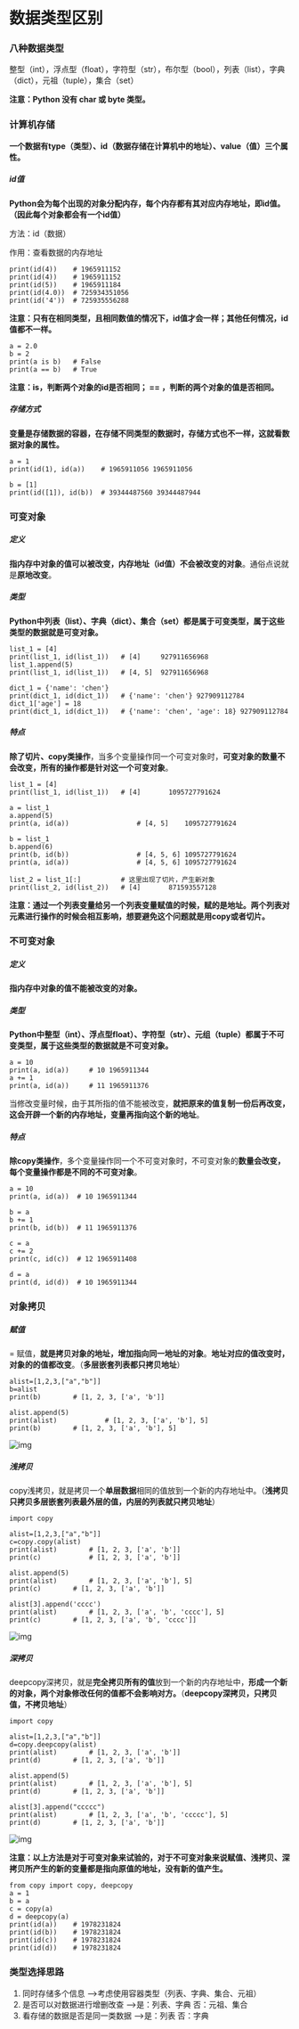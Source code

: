 # 数据类型区别

### 八种数据类型

整型（int），浮点型（float），字符型（str），布尔型（bool），列表（list），字典（dict），元祖（tuple），集合（set）

**注意：Python 没有 char 或 byte 类型。**

### 计算机存储

**一个数据有type（类型）、id（数据存储在计算机中的地址）、value（值）三个属性。**

##### id值

**Python会为每个出现的对象分配内存，每个内存都有其对应内存地址，即id值。（因此每个对象都会有一个id值）**

方法：id（数据）

作用：查看数据的内存地址

```
print(id(4))	# 1965911152
print(id(4))	# 1965911152
print(id(5))    # 1965911184
print(id(4.0))  # 725934351056
print(id('4'))  # 725935556288
```

**注意：只有在相同类型，且相同数值的情况下，id值才会一样；其他任何情况，id值都不一样。**

```
a = 2.0
b = 2
print(a is b) 	# False
print(a == b)   # True
```

**注意：is，判断两个对象的id是否相同； == ，判断的两个对象的值是否相同。**

##### 存储方式

**变量是存储数据的容器，在存储不同类型的数据时，存储方式也不一样，这就看数据对象的属性。**

```
a = 1
print(id(1), id(a))    # 1965911056 1965911056

b = [1]
print(id([1]), id(b))  # 39344487560 39344487944
```

### 可变对象

##### 定义

**指内存中对象的值可以被改变，内存地址（id值）不会被改变的对象**。通俗点说就是**原地改变**。

##### 类型

**Python中列表（list）、字典（dict）、集合（set）都是属于可变类型，属于这些类型的数据就是可变对象。**

```
list_1 = [4]
print(list_1, id(list_1))	# [4] 	  927911656968
list_1.append(5)
print(list_1, id(list_1))	# [4, 5]  927911656968

dict_1 = {'name': 'chen'}
print(dict_1, id(dict_1))	# {'name': 'chen'} 927909112784
dict_1['age'] = 18
print(dict_1, id(dict_1))	# {'name': 'chen', 'age': 18} 927909112784
```

##### 特点

**除了切片、copy类操作**，当多个变量操作同一个可变对象时，**可变对象的数量不会改变，所有的操作都是针对这一个可变对象**。

```
list_1 = [4]
print(list_1, id(list_1))	# [4] 	    1095727791624

a = list_1
a.append(5)
print(a, id(a))	                # [4, 5]    1095727791624

b = list_1
b.append(6)
print(b, id(b))	                # [4, 5, 6] 1095727791624
print(a, id(a))	                # [4, 5, 6] 1095727791624

list_2 = list_1[:]	        # 这里出现了切片，产生新对象
print(list_2, id(list_2))	# [4] 	    871593557128
```

**注意：通过一个列表变量给另一个列表变量赋值的时候，赋的是地址。两个列表对元素进行操作的时候会相互影响，想要避免这个问题就是用copy或者切片。**

### 不可变对象

##### 定义

**指内存中对象的值不能被改变的对象。**

##### 类型

**Python中整型（int）、浮点型float）、字符型（str）、元组（tuple）都属于不可变类型，属于这些类型的数据就是不可变对象。**

```
a = 10
print(a, id(a))		# 10 1965911344
a += 1
print(a, id(a))		# 11 1965911376
```

当修改变量时候，由于其所指的值不能被改变，**就把原来的值复制一份后再改变，这会开辟一个新的内存地址，变量再指向这个新的地址**。

##### 特点

**除copy类操作**，多个变量操作同一个不可变对象时，不可变对象的**数量会改变，每个变量操作都是不同的不可变对象**。

```
a = 10
print(a, id(a))  # 10 1965911344

b = a
b += 1
print(b, id(b))  # 11 1965911376

c = a
c += 2
print(c, id(c))  # 12 1965911408

d = a
print(d, id(d))  # 10 1965911344
```

### 对象拷贝

##### 赋值

= 赋值，**就是拷贝对象的地址，增加指向同一地址的对象**。**地址对应的值改变时，对象的的值都改变**。（**多层嵌套列表都只拷贝地址**）

```
alist=[1,2,3,["a","b"]]
b=alist
print(b)		# [1, 2, 3, ['a', 'b']]

alist.append(5)
print(alist)	        # [1, 2, 3, ['a', 'b'], 5]
print(b)		# [1, 2, 3, ['a', 'b'], 5]
```

![img](https://img2018.cnblogs.com/blog/546188/201810/546188-20181031094701785-1018065288.png)

##### 浅拷贝

copy浅拷贝，就是拷贝一个**单层数据**相同的值放到一个新的内存地址中。（**浅拷贝只拷贝多层嵌套列表最外层的值，内层的列表就只拷贝地址**）

```
import copy

alist=[1,2,3,["a","b"]]
c=copy.copy(alist)
print(alist)		# [1, 2, 3, ['a', 'b']]
print(c)	        # [1, 2, 3, ['a', 'b']]

alist.append(5)
print(alist)		# [1, 2, 3, ['a', 'b'], 5]
print(c)		# [1, 2, 3, ['a', 'b']]

alist[3].append('cccc')
print(alist)		# [1, 2, 3, ['a', 'b', 'cccc'], 5]
print(c)		# [1, 2, 3, ['a', 'b', 'cccc']]
```

![img](https://img2018.cnblogs.com/blog/546188/201810/546188-20181031095328930-1590606034.png)

##### 深拷贝

deepcopy深拷贝，就是**完全拷贝所有的值**放到一个新的内存地址中，**形成一个新的对象，两个对象修改任何的值都不会影响对方。**（**deepcopy深拷贝，只拷贝值，不拷贝地址**）

```
import copy

alist=[1,2,3,["a","b"]]
d=copy.deepcopy(alist)
print(alist)		# [1, 2, 3, ['a', 'b']]
print(d)		# [1, 2, 3, ['a', 'b']]

alist.append(5)
print(alist)		# [1, 2, 3, ['a', 'b'], 5]
print(d)		# [1, 2, 3, ['a', 'b']]

alist[3].append("ccccc")
print(alist)		# [1, 2, 3, ['a', 'b', 'ccccc'], 5]
print(d)		# [1, 2, 3, ['a', 'b']]
```

![img](https://img2018.cnblogs.com/blog/546188/201810/546188-20181031095505004-75839266.png)

**注意：以上方法是对于可变对象来试验的，对于不可变对象来说赋值、浅拷贝、深拷贝所产生的新的变量都是指向原值的地址，没有新的值产生。**

```
from copy import copy, deepcopy
a = 1
b = a
c = copy(a)
d = deepcopy(a)
print(id(a))	# 1978231824
print(id(b))	# 1978231824
print(id(c))	# 1978231824
print(id(d))	# 1978231824
```

### 类型选择思路

1. 同时存储多个信息 -->考虑使用容器类型（列表、字典、集合、元祖）
2. 是否可以对数据进行增删改查 -->是：列表、字典  否：元祖、集合
3. 看存储的数据是否是同一类数据  -->是：列表  否：字典

